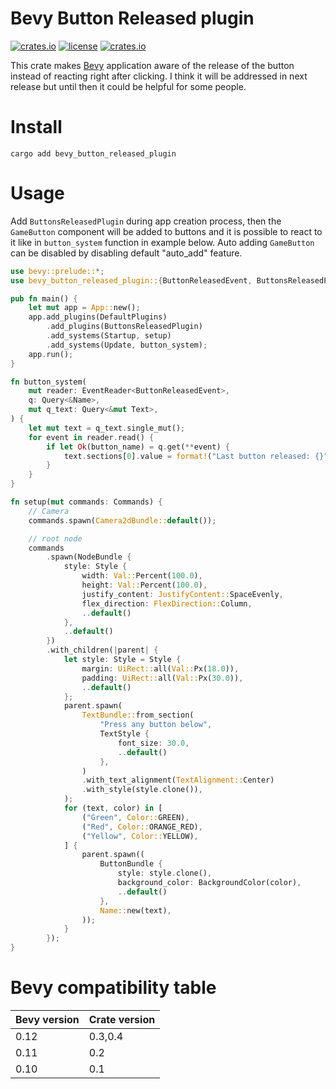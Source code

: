# Bevy Button Released plugin

[![crates.io](https://img.shields.io/crates/v/bevy_button_released_plugin.svg)](https://crates.io/crates/bevy_button_released_plugin)
[![license](https://img.shields.io/crates/l/bevy_button_released_plugin)](https://github.com/Leinnan/bevy_button_released_plugin#license)
[![crates.io](https://img.shields.io/crates/d/bevy_button_released_plugin.svg)](https://crates.io/crates/bevy_button_released_plugin)

This crate makes [Bevy](https://github.com/bevyengine/bevy) application aware of the release of the button instead of reacting right after clicking. I think it will be addressed in next release but until then it could be helpful for some people.

# Install

```
cargo add bevy_button_released_plugin
```

# Usage

Add `ButtonsReleasedPlugin` during app creation process, then the `GameButton` component will be added to buttons and it is possible to react to it like in `button_system` function in example below. Auto adding `GameButton` can be disabled by disabling default "auto_add" feature.

```rust
use bevy::prelude::*;
use bevy_button_released_plugin::{ButtonReleasedEvent, ButtonsReleasedPlugin};

pub fn main() {
    let mut app = App::new();
    app.add_plugins(DefaultPlugins)
        .add_plugins(ButtonsReleasedPlugin)
        .add_systems(Startup, setup)
        .add_systems(Update, button_system);
    app.run();
}

fn button_system(
    mut reader: EventReader<ButtonReleasedEvent>,
    q: Query<&Name>,
    mut q_text: Query<&mut Text>,
) {
    let mut text = q_text.single_mut();
    for event in reader.read() {
        if let Ok(button_name) = q.get(**event) {
            text.sections[0].value = format!("Last button released: {}", button_name);
        }
    }
}

fn setup(mut commands: Commands) {
    // Camera
    commands.spawn(Camera2dBundle::default());

    // root node
    commands
        .spawn(NodeBundle {
            style: Style {
                width: Val::Percent(100.0),
                height: Val::Percent(100.0),
                justify_content: JustifyContent::SpaceEvenly,
                flex_direction: FlexDirection::Column,
                ..default()
            },
            ..default()
        })
        .with_children(|parent| {
            let style: Style = Style {
                margin: UiRect::all(Val::Px(18.0)),
                padding: UiRect::all(Val::Px(30.0)),
                ..default()
            };
            parent.spawn(
                TextBundle::from_section(
                    "Press any button below",
                    TextStyle {
                        font_size: 30.0,
                        ..default()
                    },
                )
                .with_text_alignment(TextAlignment::Center)
                .with_style(style.clone()),
            );
            for (text, color) in [
                ("Green", Color::GREEN),
                ("Red", Color::ORANGE_RED),
                ("Yellow", Color::YELLOW),
            ] {
                parent.spawn((
                    ButtonBundle {
                        style: style.clone(),
                        background_color: BackgroundColor(color),
                        ..default()
                    },
                    Name::new(text),
                ));
            }
        });
}
```

# Bevy compatibility table
Bevy version | Crate version
--- | ---
0.12 | 0.3,0.4
0.11 | 0.2
0.10 | 0.1
